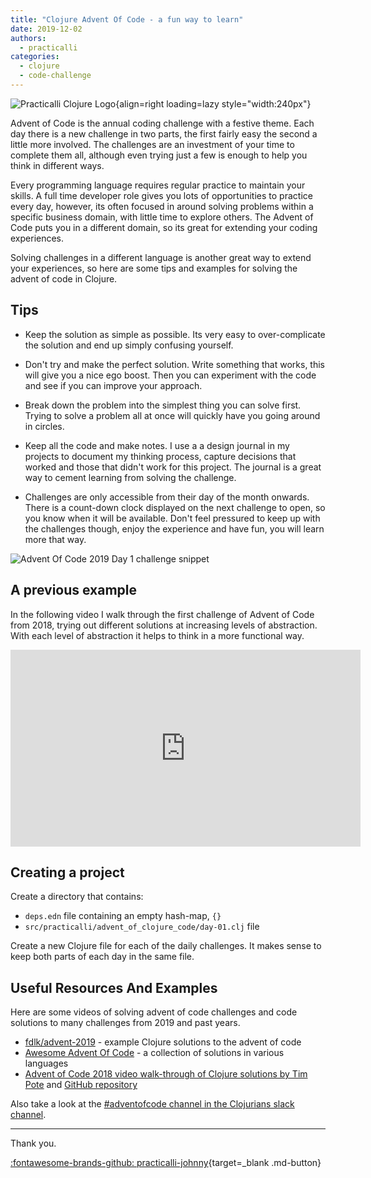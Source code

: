 ```yaml
---
title: "Clojure Advent Of Code - a fun way to learn"
date: 2019-12-02
authors:
  - practicalli
categories:
  - clojure
  - code-challenge
---
```


![Practicalli Clojure Logo](https://github.com/practicalli/graphic-design/blob/live/topic-images/clojure-logo-name.png?raw=true){align=right loading=lazy style="width:240px"}

Advent of Code is the annual coding challenge with a festive theme.  Each day there is a new challenge in two parts, the first fairly easy the second a little more involved.  The challenges are an investment of your time to complete them all, although even trying just a few is enough to help you think in different ways.

Every programming language requires regular practice to maintain your skills.  A full time developer role gives you lots of opportunities to practice every day, however, its often focused in around solving problems within a specific business domain, with little time to explore others.  The Advent of Code puts you in a different domain, so its great for extending your coding experiences.

Solving challenges in a different language is another great way to extend your experiences, so here are some tips and examples for solving the advent of code in Clojure.

<!-- GitHub issue -->
<!-- https://github.com/practicalli/blog-content/issues/22 -->

<!-- more -->

## Tips

* Keep the solution as simple as possible.  Its very easy to over-complicate the solution and end up simply confusing yourself.

* Don't try and make the perfect solution.  Write something that works, this will give you a nice ego boost.  Then you can experiment with the code and see if you can improve your approach.

* Break down the problem into the simplest thing you can solve first.  Trying to solve a problem all at once will quickly have you going around in circles.

* Keep all the code and make notes.  I use a a design journal in my projects to document my thinking process, capture decisions that worked and those that didn't work for this project.  The journal is a great way to cement learning from solving the challenge.

* Challenges are only accessible from their day of the month onwards.  There is a count-down clock displayed on the next challenge to open, so you know when it will be available.  Don't feel pressured to keep up with the challenges though, enjoy the experience and have fun, you will learn more that way.

![Advent Of Code 2019 Day 1 challenge snippet](https://github.com/practicalli/graphic-design/blob/live/code-challenges/advent-of-code-2019-day1.png?raw=true)


## A previous example

In the following video I walk through the first challenge of Advent of Code from 2018, trying out different solutions at increasing levels of abstraction.  With each level of abstraction it helps to think in a more functional way.


<iframe width="560" height="315" src="https://www.youtube.com/embed/opM7fU7IAV8" frameborder="0" allow="accelerometer; autoplay; encrypted-media; gyroscope; picture-in-picture" allowfullscreen></iframe>


## Creating a project

Create a directory that contains:

- `deps.edn` file containing an empty hash-map, `{}`
- `src/practicalli/advent_of_clojure_code/day-01.clj` file


Create a new Clojure file for each of the daily challenges.  It makes sense to keep both parts of each day in the same file.


## Useful Resources And Examples

Here are some videos of solving advent of code challenges and code solutions to many challenges from 2019 and past years.

* [fdlk/advent-2019](https://github.com/fdlk/advent-2019) - example Clojure solutions to the advent of code
* [Awesome Advent Of Code](https://github.com/Bogdanp/awesome-advent-of-code) - a collection of solutions in various languages
* [Advent of Code 2018 video walk-through of Clojure solutions by Tim Pote](https://potetm.com/videos.html) and [GitHub repository](https://github.com/potetm/advent-of-code)

Also take a look at the [#adventofcode channel in the Clojurians slack channel](https://clojurians.slack.com/messages/adventofcode).

---
Thank you.

[:fontawesome-brands-github: practicalli-johnny](https://github.com/practicalli-johnny){target=_blank .md-button}

